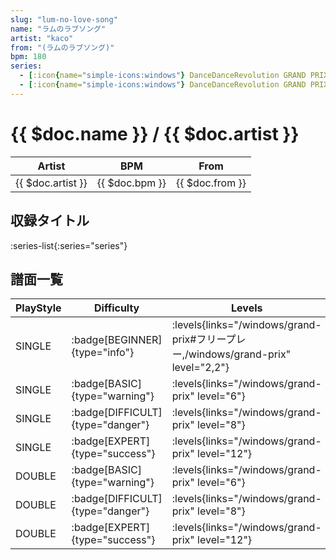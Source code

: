 ```yaml
---
slug: "lum-no-love-song"
name: "ラムのラブソング"
artist: "kaco"
from: "(ラムのラブソング)"
bpm: 180
series:
  - [:icon{name="simple-icons:windows"} DanceDanceRevolution GRAND PRIX (フリープレー)](/windows/grand-prix#フリープレー)
  - [:icon{name="simple-icons:windows"} DanceDanceRevolution GRAND PRIX (グランプリプレー)](/windows/grand-prix)
---
```


# {{ $doc.name }} / {{ $doc.artist }}

|Artist|BPM|From|
|------|---|----|
|{{ $doc.artist }}|{{ $doc.bpm }}|{{ $doc.from }}|

## 収録タイトル

:series-list{:series="series"}

## 譜面一覧

|PlayStyle|Difficulty|Levels|Notes|Movie|
|---------|----------|------|-----|-----|
|SINGLE| :badge[BEGINNER]{type="info"}| :levels{links="/windows/grand-prix#フリープレー,/windows/grand-prix" level="2,2"}|54/4||
|SINGLE| :badge[BASIC]{type="warning"}| :levels{links="/windows/grand-prix" level="6"}|175/17||
|SINGLE| :badge[DIFFICULT]{type="danger"}| :levels{links="/windows/grand-prix" level="8"}|185/23||
|SINGLE| :badge[EXPERT]{type="success"}| :levels{links="/windows/grand-prix" level="12"}|346/9||
|DOUBLE| :badge[BASIC]{type="warning"}| :levels{links="/windows/grand-prix" level="6"}|171/17||
|DOUBLE| :badge[DIFFICULT]{type="danger"}| :levels{links="/windows/grand-prix" level="8"}|193/23||
|DOUBLE| :badge[EXPERT]{type="success"}| :levels{links="/windows/grand-prix" level="12"}|337/13||
